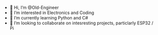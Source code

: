 - 👋 Hi, I’m @Old-Engineer
- 👀 I’m interested in Electronics and Coding
- 🌱 I’m currently learning Python and C#
- 💞️ I’m looking to collaborate on intesresting projects, particlarly ESP32 / Pi

<!---
Old-Engineer/Old-Engineer is a ✨ special ✨ repository because its `README.md` (this file) appears on your GitHub profile.
You can click the Preview link to take a look at your changes.
--->

